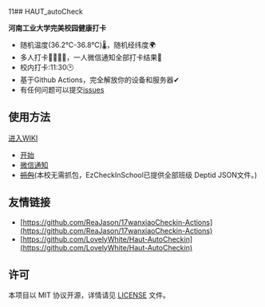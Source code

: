 11## HAUT_autoCheck

**河南工业大学完美校园健康打卡**
- 随机温度(36.2℃-36.8℃)🌡，随机经纬度🌍
- 多人打卡👨‍👩‍👧‍👧，一人微信通知全部打卡结果💬
- 校内打卡:11:30🕑
- 基于Github Actions，完全解放你的设备和服务器✔
- 有任何问题可以提交[issues](https://github.com/YooKing/HAUT_autoCheck/issues/new)
## 使用方法 
[进入WIKI](https://github.com/YooKing/HAUT_autoCheck/wiki)
- [开始](https://github.com/YooKing/HAUT_autoCheck/wiki#开始)
- [微信通知](https://github.com/YooKing/HAUT_autoCheck/wiki#微信通知)  
- ~~[抓包](https://github.com/YooKing/HAUT_autoCheck/wiki#zhuabao)~~(本校无需抓包，EzCheckInSchool已提供全部班级 Deptid JSON文件。)

## 友情链接
- [https://github.com/ReaJason/17wanxiaoCheckin-Actions](https://github.com/ReaJason/17wanxiaoCheckin-Actions)  
- [https://github.com/LovelyWhite/Haut-AutoCheckin](https://github.com/LovelyWhite/Haut-AutoCheckin)

## 许可

本项目以 MIT 协议开源，详情请见 [LICENSE](LICENSE) 文件。
